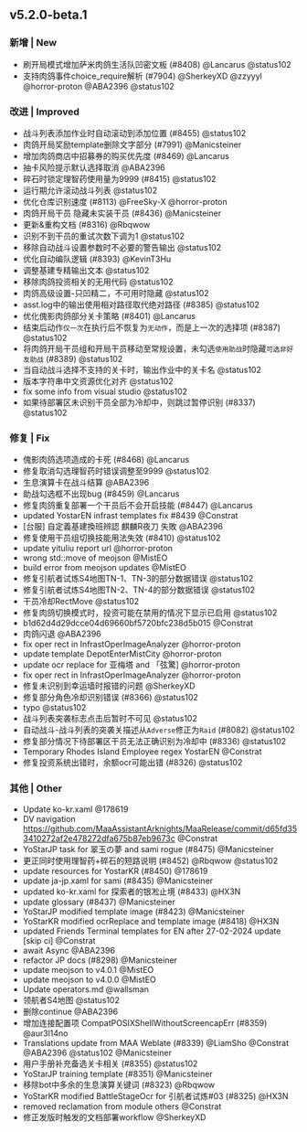 ## v5.2.0-beta.1

### 新增 | New

- 刷开局模式增加萨米肉鸽生活队凹密文板 (#8408) @Lancarus @status102
- 支持肉鸽事件choice_require解析 (#7904) @SherkeyXD @zzyyyl @horror-proton @ABA2396 @status102

### 改进 | Improved

- 战斗列表添加作业时自动滚动到添加位置 (#8455) @status102
- 肉鸽开局奖励template删除文字部分 (#7991) @Manicsteiner
- 增加肉鸽商店中招募券的购买优先度 (#8469) @Lancarus
- 抽卡风险提示默认选择取消 @ABA2396
- 碎石时锁定理智药使用量为9999 (#8415) @status102
- 运行期允许滚动战斗列表 @status102
- 优化仓库识别速度 (#8113) @FreeSky-X @horror-proton
- 肉鸽开局干员 隐藏未实装干员 (#8436) @Manicsteiner
- 更新&重构文档 (#8316) @Rbqwow
- 识别不到干员的重试次数下调为1 @status102
- 移除自动战斗设置参数时不必要的警告输出 @status102
- 优化自动编队逻辑 (#8393) @KevinT3Hu
- 调整基建专精输出文本 @status102
- 移除肉鸽投资相关的无用代码 @status102
- 肉鸽高级设置-只凹精二，不可用时隐藏 @status102
- asst.log中的输出使用相对路径取代绝对路径 (#8385) @status102
- 优化傀影肉鸽部分关卡策略 (#8401) @Lancarus
- 结束后动作`仅一次`在执行后不恢复为`无动作`，而是上一次的选择项 (#8387) @status102
- 将肉鸽开局干员组和开局干员移动至常规设置，未勾选`使用助战`时隐藏`可选非好友助战` (#8389) @status102
- 当自动战斗选择不支持的关卡时，输出作业中的关卡名 @status102
- 版本字符串中文资源优化对齐 @status102
- fix some info from visual studio @status102
- 如果待部署区未识别干员全部为冷却中，则跳过暂停识别 (#8337) @status102

### 修复 | Fix

- 傀影肉鸽选项造成的卡死 (#8468) @Lancarus
- 修复取消勾选理智药时错误调整至9999 @status102
- 生息演算卡在战斗结算 @ABA2396
- 助战勾选框不出现bug (#8459) @Lancarus
- 修复肉鸽重复部署一个干员后不会开启技能 (#8447) @Lancarus
- updated YostarEN infrast templates fix #8439 @Constrat
- [台服] 自定義基建換班辨認 麒麟R夜刀 失敗 @ABA2396
- 修复使用干员组切换技能用法失效 (#8410) @status102
- update yituliu report url @horror-proton
- wrong std::move of meojson @MistEO
- build error from meojson updates @MistEO
- 修复引航者试炼S4地图TN-1、TN-3的部分数据错误 @status102
- 修复引航者试炼S4地图TN-2、TN-4的部分数据错误 @status102
- 干员冷却RectMove @status102
- 修复肉鸽切换模式时，投资可能在禁用的情况下显示已启用 @status102
- b1d62d4d29dcce04d69660bf5720bfc238d5b015 @Constrat
- 肉鸽闪退 @ABA2396
- fix oper rect in InfrastOperImageAnalyzer @horror-proton
- update template DepotEnterMistCity @horror-proton
- update ocr replace for 亚梅塔 and 「弦驚] @horror-proton
- fix oper rect in InfrastOperImageAnalyzer @horror-proton
- 修复未识别到幸运墙时报错的问题 @SherkeyXD
- 修复部分角色冷却识别错误 (#8366) @status102
- typo @status102
- 战斗列表突袭标志点击后暂时不可见 @status102
- 自动战斗-战斗列表的突袭关描述从`Adverse`修正为`Raid` (#8082) @status102
- 修复部分情况下待部署区干员无法正确识别为冷却中 (#8336) @status102
- Temporary Rhodes Island Employee regex YostarEN @Constrat
- 修复投资系统出错时，余额ocr可能出错 (#8326) @status102

### 其他 | Other

- Update ko-kr.xaml @178619
- DV navigation https://github.com/MaaAssistantArknights/MaaRelease/commit/d65fd353410272af2e478272dfa675b87eb9673c @Constrat
- YoStarJP task for 翠玉の夢 and sami rogue (#8475) @Manicsteiner
- 更正同时使用理智药+碎石的短路说明 (#8452) @Rbqwow @status102
- update resources for YostarKR (#8450) @178619
- update ja-jp.xaml for sami (#8435) @Manicsteiner
- updated ko-kr.xaml for 探索者的银凇止境 (#8433) @HX3N
- update glossary (#8437) @Manicsteiner
- YoStarJP modified template image (#8423) @Manicsteiner
- YoStarKR modified ocrReplace and template image (#8418) @HX3N
- updated Friends Terminal templates for EN after 27-02-2024 update [skip ci] @Constrat
- await Async @ABA2396
- refactor JP docs (#8298) @Manicsteiner
- update meojson to v4.0.1 @MistEO
- update meojson to v4.0.0 @MistEO
- Update operators.md @wallsman
- 领航者S4地图 @status102
- 删除continue @ABA2396
- 增加连接配置项 CompatPOSIXShellWithoutScreencapErr (#8359) @aur3l14no
- Translations update from MAA Weblate (#8339) @LiamSho @Constrat @ABA2396 @status102 @Manicsteiner
- 用户手册补充备选关卡相关 (#8355) @status102
- YoStarJP training template (#8351) @Manicsteiner
- 移除bot中多余的生息演算关键词 (#8323) @Rbqwow
- YoStarKR modified BattleStageOcr for 引航者试炼#03 (#8325) @HX3N
- removed reclamation from module others @Constrat
- 修正发版时触发的文档部署workflow @SherkeyXD
